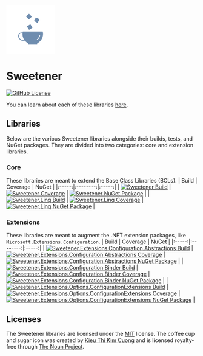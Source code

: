 [![Sweetener Alt Icon](src/Resources/Sweetener-Alt.png)](https://thenounproject.com/kieukimcuong/)

# Sweetener
[![GitHub License](https://img.shields.io/github/license/wsugarman/Sweetener?label=License)](https://github.com/wsugarman/Sweetener/blob/main/LICENSE)

You can learn about each of these libraries [here](https://wsugarman.github.io/Sweetener).

## Libraries
Below are the various Sweetener libraries alongside their builds, tests, and NuGet packages. They are divided into
two categories: core and extension libraries.

### Core
These libraries are meant to extend the Base Class Libraries (BCLs).
| Build | Coverage | NuGet |
|:-----:|:--------:|:-----:|
| [![Sweetener Build](https://github.com/wsugarman/Sweetener/actions/workflows/sweetener-ci.yml/badge.svg)](https://github.com/wsugarman/Sweetener/actions/workflows/sweetener-ci.yml) | [![Sweetener Coverage](https://img.shields.io/azure-devops/coverage/wsugarman/Sweetener/8?label=Coverage&logo=Azure-DevOps)](https://dev.azure.com/wsugarman/Sweetener/_build/latest?definitionId=8&branchName=main) | [![Sweetener NuGet Package](https://img.shields.io/nuget/vpre/Sweetener?label=NuGet&logo=NuGet)](https://www.nuget.org/packages/Sweetener/) |
| [![Sweetener.Linq Build](https://github.com/wsugarman/Sweetener/actions/workflows/sweetener.linq-ci.yml/badge.svg)](https://github.com/wsugarman/Sweetener/actions/workflows/sweetener.linq-ci.yml) | [![Sweetener.Linq Coverage](https://img.shields.io/azure-devops/coverage/wsugarman/Sweetener/20?label=Coverage&logo=Azure-DevOps)](https://dev.azure.com/wsugarman/Sweetener/_build/latest?definitionId=20&branchName=main) | [![Sweetener.Linq NuGet Package](https://img.shields.io/nuget/vpre/Sweetener.Linq?label=NuGet&logo=NuGet)](https://www.nuget.org/packages/Sweetener.Linq/) |


### Extensions
These libraries are meant to augment the .NET extension packages, like `Microsoft.Extensions.Configuration`.
| Build | Coverage | NuGet |
|:-----:|:--------:|:-----:|
| [![Sweetener.Extensions.Configuration.Abstractions Build](https://github.com/wsugarman/Sweetener/actions/workflows/sweetener.extensions.configuration.abstractions-ci.yml/badge.svg)](https://github.com/wsugarman/Sweetener/actions/workflows/sweetener.extensions.configuration.abstractions-ci.yml) | [![Sweetener.Extensions.Configuration.Abstractions Coverage](https://img.shields.io/azure-devops/coverage/wsugarman/Sweetener/13?label=Coverage&logo=Azure-DevOps)](https://dev.azure.com/wsugarman/Sweetener/_build/latest?definitionId=13&branchName=main) | [![Sweetener.Extensions.Configuration.Abstractions NuGet Package](https://img.shields.io/nuget/vpre/Sweetener.Extensions.Configuration.Abstractions?label=NuGet&logo=NuGet)](https://www.nuget.org/packages/Sweetener.Extensions.Configuration.Abstractions/) |
| [![Sweetener.Extensions.Configuration.Binder Build](https://github.com/wsugarman/Sweetener/actions/workflows/sweetener.extensions.configuration.binder-ci.yml/badge.svg)](https://github.com/wsugarman/Sweetener/actions/workflows/sweetener.extensions.configuration.binder-ci.yml) | [![Sweetener.Extensions.Configuration.Binder Coverage](https://img.shields.io/azure-devops/coverage/wsugarman/Sweetener/14?label=Coverage&logo=Azure-DevOps)](https://dev.azure.com/wsugarman/Sweetener/_build/latest?definitionId=14&branchName=main) | [![Sweetener.Extensions.Configuration.Binder NuGet Package](https://img.shields.io/nuget/vpre/Sweetener.Extensions.Configuration.Binder?label=NuGet&logo=NuGet)](https://www.nuget.org/packages/Sweetener.Extensions.Configuration.Binder/) |
| [![Sweetener.Extensions.Options.ConfigurationExtensions Build](https://github.com/wsugarman/Sweetener/actions/workflows/sweetener.extensions.options.configurationextensions-ci.yml/badge.svg)](https://github.com/wsugarman/Sweetener/actions/workflows/sweetener.extensions.options.configurationextensions-ci.yml) | [![Sweetener.Extensions.Options.ConfigurationExtensions Coverage](https://img.shields.io/azure-devops/coverage/wsugarman/Sweetener/15?label=Coverage&logo=Azure-DevOps)](https://dev.azure.com/wsugarman/Sweetener/_build/latest?definitionId=15&branchName=main) | [![Sweetener.Extensions.Options.ConfigurationExtensions NuGet Package](https://img.shields.io/nuget/vpre/Sweetener.Extensions.Options.ConfigurationExtensions?label=NuGet&logo=NuGet)](https://www.nuget.org/packages/Sweetener.Extensions.Options.ConfigurationExtensions/) |

## Licenses
The Sweetener libraries are licensed under the [MIT](https://github.com/wsugarman/Sweetener/blob/main/LICENSE)
license. The coffee cup and sugar icon was created by [Kieu Thi Kim Cuong](https://thenounproject.com/kieukimcuong/)
and is licensed royalty-free through [The Noun Project](https://thenounproject.com/).
